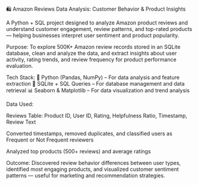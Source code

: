 🛍 Amazon Reviews Data Analysis: Customer Behavior & Product Insights

A Python + SQL project designed to analyze Amazon product reviews and understand customer engagement, review patterns, and top-rated products — helping businesses interpret user sentiment and product popularity.

Purpose:
To explore 500K+ Amazon review records stored in an SQLite database, clean and analyze the data, and extract insights about user activity, rating trends, and review frequency for product performance evaluation.

Tech Stack:
🐍 Python (Pandas, NumPy) – For data analysis and feature extraction
🧠 SQLite + SQL Queries – For database management and data retrieval
📊 Seaborn & Matplotlib – For data visualization and trend analysis

Data Used:

Reviews Table: Product ID, User ID, Rating, Helpfulness Ratio, Timestamp, Review Text

Converted timestamps, removed duplicates, and classified users as Frequent or Not Frequent reviewers

Analyzed top products (500+ reviews) and average ratings

Outcome:
Discovered review behavior differences between user types, identified most engaging products, and visualized customer sentiment patterns — useful for marketing and recommendation strategies.
